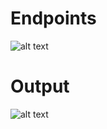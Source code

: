 # Endpoints
![alt text](./NewsWebAPI/img/endpoints.png)

# Output
![alt text](./NewsWebAPI/img/json_output.png)

